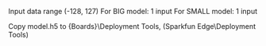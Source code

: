 Input data range (-128, 127)
For BIG model: 1 input 
For SMALL model: 1 input

Copy model.h5 to {Boards}\Deployment Tools, (Sparkfun Edge\Deployment Tools)